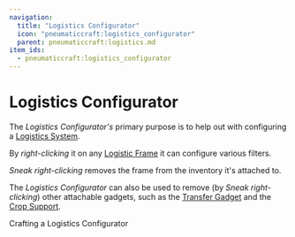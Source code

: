 ```yaml
---
navigation:
  title: "Logistics Configurator"
  icon: "pneumaticcraft:logistics_configurator"
  parent: pneumaticcraft:logistics.md
item_ids:
  - pneumaticcraft:logistics_configurator
---
```


# Logistics Configurator

The *Logistics Configurator's* primary purpose is to help out with configuring a [Logistics System](./overview.md).

By *right-clicking* it on any [Logistic Frame](./frames.md) it can configure various filters.

*Sneak right-clicking* removes the frame from the inventory it's attached to.

<ItemImage id="pneumaticcraft:logistics_configurator" />

The *Logistics Configurator* can also be used to remove (by *Sneak right-clicking*) other attachable gadgets, such as the [Transfer Gadget](../semiblocks/transfer_gadget.md) and the [Crop Support](../semiblocks/crop_support.md).

Crafting a Logistics Configurator

<Recipe id="pneumaticcraft:logistics_configurator" />

